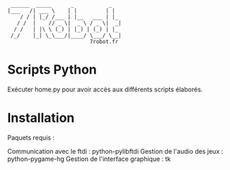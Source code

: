      ______  _____      _           _
    |___   /| ___ \    | |         | |
        / / | |_/ /___ | |__   ___ | |_
       / /  |    // _ \|  _ \ / _ \|  _|
      / /   | |\ \ (_) | |_) | (_) | |_
     /_/    |_| \_\___/|____/ \___/ \__|
                              7robot.fr

Scripts Python
================

Exécuter home.py pour avoir accès aux différents scripts élaborés.

Installation
================
Paquets requis :

Communication avec le ftdi :
python-pylibftdi
Gestion de l'audio des jeux :
python-pygame-hg
Gestion de l'interface graphique :
tk
